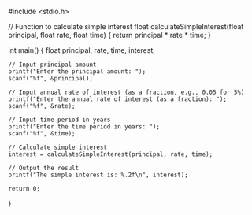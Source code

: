 #include <stdio.h>

// Function to calculate simple interest
float calculateSimpleInterest(float principal, float rate, float time) {
    return principal * rate * time;
}

int main() {
    float principal, rate, time, interest;

    // Input principal amount
    printf("Enter the principal amount: ");
    scanf("%f", &principal);

    // Input annual rate of interest (as a fraction, e.g., 0.05 for 5%)
    printf("Enter the annual rate of interest (as a fraction): ");
    scanf("%f", &rate);

    // Input time period in years
    printf("Enter the time period in years: ");
    scanf("%f", &time);

    // Calculate simple interest
    interest = calculateSimpleInterest(principal, rate, time);

    // Output the result
    printf("The simple interest is: %.2f\n", interest);

    return 0;
}
